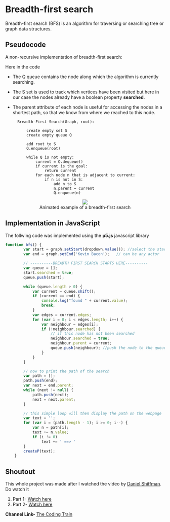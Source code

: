 # Breadth-first search
Breadth-first search (BFS) is an algorithm for traversing or searching tree or graph data structures.

## Pseudocode
A non-recursive implementation of breadth-first search:

Here in the code
* The Q queue contains the node along which the algorithm is currently searching.
* The S set is used to track which vertices have been visited but here in our case the nodes already have a boolean property **searched**.
* The parent attribute of each node is useful for accessing the nodes in a shortest path, so that we know from where we reached to this node.

        Breadth-First-Search(Graph, root):
            
            create empty set S
            create empty queue Q      

            add root to S
            Q.enqueue(root)                      

            while Q is not empty:
                current = Q.dequeue()
                if current is the goal:
                    return current
                for each node n that is adjacent to current:
                    if n is not in S:
                        add n to S
                        n.parent = current
                        Q.enqueue(n)


<p align="center"><img src="https://upload.wikimedia.org/wikipedia/commons/4/46/Animated_BFS.gif"><br>Animated example of a breadth-first search</p>

## Implementation in JavaScript

The follwing code was implemented using the **p5.js** javascript library

```javascript
function bfs() {
        var start = graph.setStart(dropdown.value()); //select the starting point from the gropdown list
        var end = graph.setEnd('Kevin Bacon');   // can be any actor

        // ----------BREADTH FIRST SEARCH STARTS HERE----------
        var queue = [];
        start.searched = true;
        queue.push(start);

        while (queue.length > 0) {
            var current = queue.shift();
            if (current == end) {
                console.log("found " + current.value);
                break;
            }
            var edges = current.edges;
            for (var i = 0; i < edges.length; i++) {
                var neighbour = edges[i];
                if (!neighbour.searched) {
                    // if this node has not been searched
                    neighbour.searched = true;
                    neighbour.parent = current;
                    queue.push(neighbour); //push the node to the queue
                }
            }
        }

        // now to print the path of the search
        var path = [];
        path.push(end);
        var next = end.parent;
        while (next != null) {
            path.push(next);
            next = next.parent;
        }

        // this simple loop will then display the path on the webpage 
        var text = '';
        for (var i = (path.length - 1); i >= 0; i--) {
            var n = path[i];
            text += n.value;
            if (i != 0)
                text += ' ==> '
        }
        createP(text);
    }
```

## Shoutout
This whole project was made after I watched the video by <a href="https://github.com/shiffman">Daniel Shiffman</a>.<br> 
Do watch it<br>
1. Part 1- <a href="https://www.youtube.com/watch?v=piBq7VD0ZSo">Watch here</a>
2. Part 2- <a href="https://www.youtube.com/watch?v=-he67EEM6z0">Watch here</a>

**Channel Link-** <a href="https://www.youtube.com/channel/UCvjgXvBlbQiydffZU7m1_aw">The Coding Train</a>